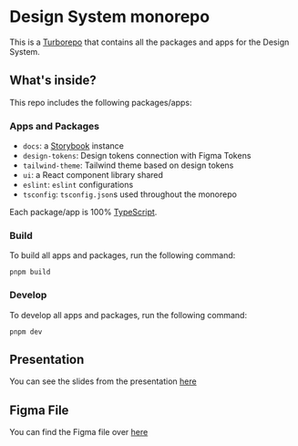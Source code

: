 # Design System monorepo

This is a [Turborepo](https://turbo.build/repo/docs/) that contains all the packages and apps for the Design System.

## What's inside?

This repo includes the following packages/apps:

### Apps and Packages

- `docs`: a [Storybook](https://storybook.js.org/) instance
- `design-tokens`: Design tokens connection with Figma Tokens
- `tailwind-theme`: Tailwind theme based on design tokens
- `ui`: a React component library shared
- `eslint`: `eslint` configurations
- `tsconfig`: `tsconfig.json`s used throughout the monorepo

Each package/app is 100% [TypeScript](https://www.typescriptlang.org/).

### Build

To build all apps and packages, run the following command:

```
pnpm build
```

### Develop

To develop all apps and packages, run the following command:

```
pnpm dev
```

## Presentation

You can see the slides from the presentation [here](https://docs.google.com/presentation/d/1Ah-9M87iwlN2bD3f7MCn-jjGKIvSvIqsWff7Owrg0KQ/edit?usp=sharing)

## Figma File

You can find the Figma file over [here](https://www.figma.com/file/xiYOpPBT9zeXWmo6G8pNqF/Design-system-Examples?type=design&t=tzcz57UcFSVvJerB-6)
